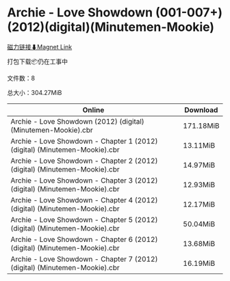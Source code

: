 # Archie - Love Showdown (001-007+)(2012)(digital)(Minutemen-Mookie)

[磁力链接⬇Magnet Link](magnet:?xt=urn:btih:c733f0f5364f48218bec712957a5b0ac0269c34b&dn=Archie%20-%20Love%20Showdown%20%28001-007%2B%29%282012%29%28digital%29%28Minutemen-Mookie%29)

打包下载📦仍在工事中

文件数：8

总大小：304.27MiB

Online | Download
--- | ---
Archie - Love Showdown (2012) (digital) (Minutemen-Mookie).cbr | 171.18MiB
Archie - Love Showdown - Chapter 1 (2012) (digital) (Minutemen-Mookie).cbr | 13.11MiB
Archie - Love Showdown - Chapter 2 (2012) (digital) (Minutemen-Mookie).cbr | 14.97MiB
Archie - Love Showdown - Chapter 3 (2012) (digital) (Minutemen-Mookie).cbr | 12.93MiB
Archie - Love Showdown - Chapter 4 (2012) (digital) (Minutemen-Mookie).cbr | 12.17MiB
Archie - Love Showdown - Chapter 5 (2012) (digital) (Minutemen-Mookie).cbr | 50.04MiB
Archie - Love Showdown - Chapter 6 (2012) (digital) (Minutemen-Mookie).cbr | 13.68MiB
Archie - Love Showdown - Chapter 7 (2012) (digital) (Minutemen-Mookie).cbr | 16.19MiB